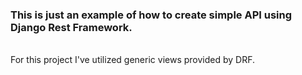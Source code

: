 <h3>This is just an example of how to create simple API using Django Rest Framework.</h3><br>
For this project I've utilized generic views provided by DRF.
